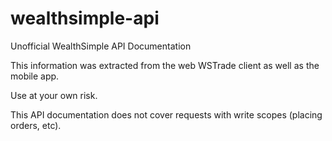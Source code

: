 # wealthsimple-api
Unofficial WealthSimple API Documentation

This information was extracted from the web WSTrade client as well as the mobile app.

Use at your own risk.

This API documentation does not cover requests with write scopes (placing orders, etc).
